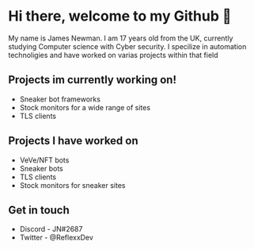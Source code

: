 # **Hi there, welcome to my Github** 👋

My name is James Newman. I am 17 years old from the UK, currently studying Computer science with Cyber security. I specilize in automation technoligies and have worked on varias projects within that field


## **Projects im currently working on!**
- Sneaker bot frameworks
- Stock monitors for a wide range of sites
- TLS clients


## **Projects I have worked on**
- VeVe/NFT bots
- Sneaker bots
- TLS clients
- Stock monitors for sneaker sites

## **Get in touch**
- Discord - JN#2687
- Twitter - @ReflexxDev



